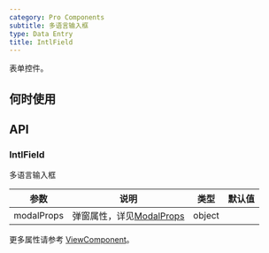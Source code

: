 ```yaml
---
category: Pro Components
subtitle: 多语言输入框
type: Data Entry
title: IntlField
---
```


表单控件。

## 何时使用



## API

### IntlField

多语言输入框

| 参数      | 说明                                     | 类型        |默认值 |
|-----------|------------------------------------------|------------|--------|
| modalProps | 弹窗属性，详见[ModalProps](/components/modal/#Modal) | object  |  |

更多属性请参考 [ViewComponent](/components-pro/text-field/#TextField)。

<style>
.code-box .c7n-row {
  margin-bottom: .24rem;
}
</style>
